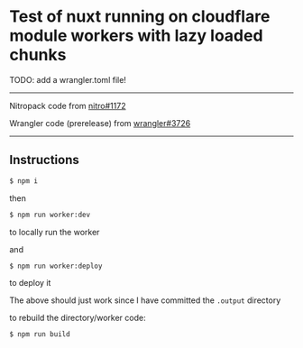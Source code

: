 # Test of nuxt running on cloudflare module workers with lazy loaded chunks

TODO: add a wrangler.toml file!

___

Nitropack code from [nitro#1172](https://github.com/unjs/nitro/pull/1172)

Wrangler code (prerelease) from [wrangler#3726](https://github.com/cloudflare/workers-sdk/pull/3726)

___

## Instructions

```sh
$ npm i
```

then
```sh
$ npm run worker:dev
```
to locally run the worker

and
```sh
$ npm run worker:deploy
```
to deploy it

The above should just work since I have committed the `.output` directory

to rebuild the directory/worker code:
```sh
$ npm run build
```